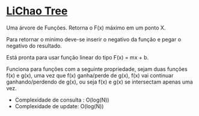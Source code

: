 # [LiChao Tree](lichao_tree.cpp)

Uma árvore de Funções. Retorna o F(x) máximo em um ponto X.

Para retornar o minimo deve-se inserir o negativo da função e pegar o negativo do resultado.

Está pronta para usar função linear do tipo F(x) = mx + b.

Funciona para funções com a seguinte propriedade, sejam duas funções f(x) e g(x), uma vez que f(x) ganha/perde de g(x), f(x) vai continuar ganhando/perdendo de g(x),
ou seja f(x) e g(x) se intersectam apenas uma vez.

* Complexidade de consulta : O(log(N))
* Complexidade de update: O(log(N))
